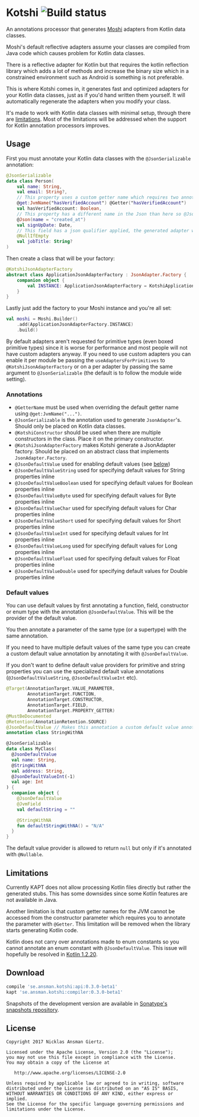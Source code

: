 Kotshi ![Build status](https://travis-ci.org/ansman/kotshi.svg?branch=master)
===

An annotations processor that generates [Moshi](https://github.com/square/moshi) adapters from Kotlin data classes.

Moshi's default reflective adapters assume your classes are compiled from Java code which causes problem for Kotlin
data classes.

There is a reflective adapter for Kotlin but that requires the kotlin reflection library which adds a lot of methods and
increase the binary size which in a constrained environment such as Android is something is not preferable.

This is where Kotshi comes in, it generates fast and optimized adapters for your Kotlin data classes, just as if you'd
hand written them yourself. It will automatically regenerate the adapters when you modify your class.

It's made to work with Kotlin data classes with minimal setup, through there are [limitations](#limitations).
Most of the limitations will be addressed when the support for Kotlin annotation processors improves.

Usage
---
First you must annotate your Kotlin data classes with the `@JsonSerializable` annotation:
```kotlin
@JsonSerializable
data class Person(
    val name: String,
    val email: String?,
    // This property uses a custom getter name which requires two annotations.
    @get:JvmName("hasVerifiedAccount") @Getter("hasVerifiedAccount")
    val hasVerifiedAccount: Boolean,
    // This property has a different name in the Json than here so @Json must be applied.
    @Json(name = "created_at")
    val signUpDate: Date,
    // This field has a json qualifier applied, the generated adapter will request an adapter with the qualifier.
    @NullIfEmpty
    val jobTitle: String?
)
```

Then create a class that will be your factory:
```kotlin
@KotshiJsonAdapterFactory
abstract class ApplicationJsonAdapterFactory : JsonAdapter.Factory {
    companion object {
        val INSTANCE: ApplicationJsonAdapterFactory = KotshiApplicationJsonAdapterFactory()
    }
}
```

Lastly just add the factory to your Moshi instance and you're all set:
```kotlin
val moshi = Moshi.Builder()
    .add(ApplicationJsonAdapterFactory.INSTANCE)
    .build()
```

By default adapters aren't requested for primitive types (even boxed primitive
types) since it is worse for performance and most people will not have custom
adapters anyway.
If you need to use custom adapters you can enable it per module be passing the
`useAdaptersForPrimitives` to `@KotshiJsonAdapterFactory` or on a per adapter
by passing the same argument to `@JsonSerializable` (the default is to follow
the module wide setting).

### Annotations
* `@GetterName` must be used when overriding the default getter name using `@get:JvmName("...")`.
* `@JsonSerializable` is the annotation used to generate `JsonAdapter`'s. Should only be placed on Kotlin data classes.
* `@KotshiConstructor` should be used when there are multiple constructors in the class. Place it on the primary constructor.
* `@KotshiJsonAdapterFactory` makes Kotshi generate a JsonAdapter factory. Should be placed on an abstract class that implements `JsonAdapter.Factory`.
* `@JsonDefaultValue` used for enabling default values (see [below](#default-values))
* `@JsonDefaultValueString` used for specifying default values for String properties inline
* `@JsonDefaultValueBoolean` used for specifying default values for Boolean properties inline
* `@JsonDefaultValueByte` used for specifying default values for Byte properties inline
* `@JsonDefaultValueChar` used for specifying default values for Char properties inline
* `@JsonDefaultValueShort` used for specifying default values for Short properties inline
* `@JsonDefaultValueInt` used for specifying default values for Int properties inline
* `@JsonDefaultValueLong` used for specifying default values for Long properties inline
* `@JsonDefaultValueFloat` used for specifying default values for Float properties inline
* `@JsonDefaultValueDouble` used for specifying default values for Double properties inline

### Default values
You can use default values by first annotating a function, field, constructor or enum type with the annotation
`@JsonDefaultValue`. This will be the provider of the default value.

You then annotate a parameter of the same type (or a supertype) with the same annotation.

If you need to have multiple default values of the same type you can create a custom default value annotation by
annotating it with `@JsonDefaultValue`.

If you don't want to define default value providers for primitive and string properties you can use the specialized
default value annotations (`@JsonDefaultValueString`, `@JsonDefaultValueInt` etc).

```kotlin
@Target(AnnotationTarget.VALUE_PARAMETER,
        AnnotationTarget.FUNCTION,
        AnnotationTarget.CONSTRUCTOR,
        AnnotationTarget.FIELD,
        AnnotationTarget.PROPERTY_GETTER)
@MustBeDocumented
@Retention(AnnotationRetention.SOURCE)
@JsonDefaultValue // Makes this annotation a custom default value annotation
annotation class StringWithNA

@JsonSerializable
data class MyClass(
  @JsonDefaultValue
  val name: String,
  @StringWithNA
  val address: String,
  @JsonDefaultValueInt(-1)
  val age: Int
) {
  companion object {
    @JsonDefaultValue
    @JvmField
    val defaultString = ""

    @StringWithNA
    fun defaultStringWithNA() = "N/A"
  }
}
```
The default value provider is allowed to return `null` but only if it's annotated with `@Nullable`.

Limitations
---
Currently KAPT does not allow processing Kotlin files directly but rather the generated stubs. This has some downsides
since some Kotlin features are not available in Java.

Another limitation is that custom getter names for the JVM cannot be accessed from the constructor parameter which requires
you to annotate the parameter with `@Getter`. This limitation will be removed when the library starts generating Kotlin code.

Kotlin does not carry over annotations made to enum constants so you cannot annotate an enum constant with
`@JsonDefaultValue`. This issue will hopefully be resolved in [Kotlin 1.2.20](https://youtrack.jetbrains.com/issue/KT-21433).

Download
---
```groovy
compile 'se.ansman.kotshi:api:0.3.0-beta1'
kapt 'se.ansman.kotshi:compiler:0.3.0-beta1'
```
Snapshots of the development version are available in [Sonatype's snapshots repository](https://oss.sonatype.org/content/repositories/snapshots/).

License
---
```text
Copyright 2017 Nicklas Ansman Giertz.

Licensed under the Apache License, Version 2.0 (the "License");
you may not use this file except in compliance with the License.
You may obtain a copy of the License at

   http://www.apache.org/licenses/LICENSE-2.0

Unless required by applicable law or agreed to in writing, software
distributed under the License is distributed on an "AS IS" BASIS,
WITHOUT WARRANTIES OR CONDITIONS OF ANY KIND, either express or implied.
See the License for the specific language governing permissions and
limitations under the License.
```
